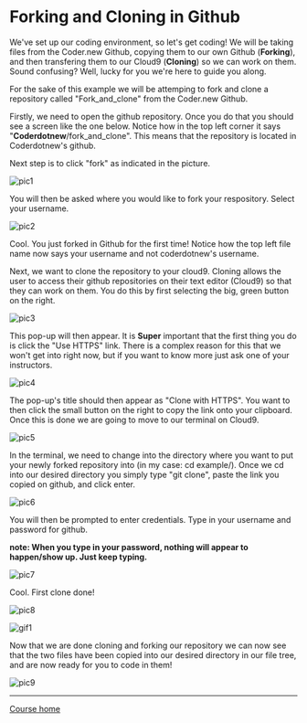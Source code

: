 # Forking and Cloning in Github

We've set up our coding environment, so let's get coding! We will be taking files from the Coder.new Github, copying them to our own Github (**Forking**), and then transfering them to our Cloud9 (**Cloning**) so we can work on them. Sound confusing? Well, lucky for you we're here to guide you along.

For the sake of this example we will be attemping to fork and clone a repository called "Fork_and_clone" from the Coder.new Github.

Firstly, we need to open the github repository. Once you do that you should see a screen like the one below. Notice how in the top left corner it says "**Coderdotnew**/fork_and_clone". This means that the repository is located in Coderdotnew's github. 

Next step is to click "fork" as indicated in the picture.

![pic1](http://i.imgur.com/mGwM9Z7.png)

You will then be asked where you would like to fork your respository. Select your username.

![pic2](http://i.imgur.com/eWf6e6n.png)

Cool. You just forked in Github for the first time! Notice how the top left file name now says your username and not coderdotnew's username.

Next, we want to clone the repository to your cloud9. Cloning allows the user to access their github repositories on their text editor (Cloud9) so that they can work on them. You do this by first selecting the big, green button on the right.

![pic3](http://i.imgur.com/2nOvqlW.png)

This pop-up will then appear. It is **Super** important that the first thing you do is click the "Use HTTPS" link. There is a complex reason for this that we won't get into right now, but if you want to know more just ask one of your instructors.

![pic4](http://i.imgur.com/kA93l1P.png)

The pop-up's title should then appear as "Clone with HTTPS". You want to then click the small button on the right to copy the link onto your clipboard. Once this is done we are going to move to our terminal on Cloud9.

![pic5](http://i.imgur.com/bM0ZPs9.png)

In the terminal, we need to change into the directory where you want to put your newly forked repository into (in my case: cd example/). Once we cd into our desired directory you simply type "git clone", paste the link you copied on github, and click enter.

![pic6](http://i.imgur.com/SPpmQ2w.png)

You will then be prompted to enter credentials. Type in your username and password for github.

**note: When you type in your password, nothing will appear to happen/show up. Just keep typing.**

![pic7](http://i.imgur.com/0ohq0OV.png)

Cool. First clone done!

![pic8](http://i.imgur.com/BN5Xnuy.png)

![gif1](http://i.imgur.com/JI06MaF.gif)

Now that we are done cloning and forking our repository we can now see that the two files have been copied into our desired directory in our file tree, and are now ready for you to code in them!

![pic9](http://i.imgur.com/axUPJm4.png)

---  
[Course home](https://github.com/Coderdotnew/intro_web_apps_001) 